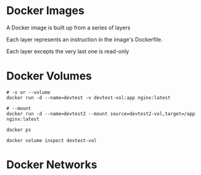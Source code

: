 # Docker Images
A Docker image is built up from a series of layers

Each layer represents an instruction in the image's Dockerfile.

Each layer excepts the very last one is read-only

# Docker Volumes


    # -v or --volume
    docker run -d --name=devtest -v devtest-vol:app nginx:latest

    # --mount
    docker run -d --name=devtest2 --mount source=devtest2-vol,target=/app nginx:latest

    docker ps

    docker volume inspect devtest-vol



# Docker Networks